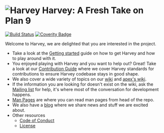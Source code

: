 ![Harvey](https://harvey-os.org/img/harvey-os-logo.png)
Harvey: A Fresh Take on Plan 9
=====
[![Build Status](https://travis-ci.org/Harvey-OS/harvey.svg?branch=master)](https://travis-ci.org/Harvey-OS/harvey)
[![Coverity Badge](https://scan.coverity.com/projects/5328/badge.svg)](https://scan.coverity.com/projects/5328)

Welcome to Harvey, we are delighted that you are interested in the project.

- Take a look at the [Getting started](https://github.com/Harvey-OS/harvey/wiki/Getting-Started) guide on how to get Harvey and how to play around with it.
- You enjoyed playing with Harvey and you want to help out? Great! Take a look at our [Contribution Guide](https://github.com/Harvey-OS/harvey/blob/master/.github/CONTIRIBUTING.md) where we cover Harvey standards for contributions to ensure Harvey codebase stays in good shape.
- We also cover a wide variety of topics on our [wiki](https://github.com/Harvey-OS/harvey/wiki) and [apex's wiki](https://github.com/Harvey-OS/apex/wiki).
- If the information you are looking for doesn't exist on the wiki, ask the [Mailing list](https://groups.google.com/forum/#!forum/harvey) for help, it's where most of the conversation for development happens.
- [Man Pages](https://sevki.io/harvey/sys/man/1/0intro) are where you can read man pages from head of the repo.
- We also have a [blog](https://blog.harvey-os.org) where we share news and stuff we are excited about.
- Other resources
	- [Code of Conduct](https://github.com/Harvey-OS/harvey/wiki/Code-of-Conduct)
	- [License](https://github.com/Harvey-OS/harvey/blob/master/LICENSE.gpl)
